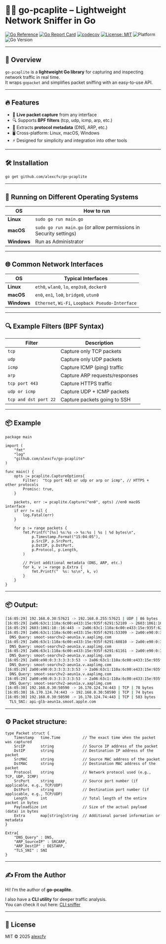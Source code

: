 # 🕵️‍♂️ go-pcaplite – Lightweight Network Sniffer in Go

[![Go Reference](https://pkg.go.dev/badge/github.com/alexcfv/go-pcaplite.svg)](https://pkg.go.dev/github.com/alexcfv/go-pcaplite)
[![Go Report Card](https://goreportcard.com/badge/github.com/alexcfv/go-pcaplite)](https://goreportcard.com/report/github.com/alexcfv/go-pcaplite)
[![codecov](https://codecov.io/github/alexcfv/go-pcaplite/graph/badge.svg?token=ZHZMTJI4D7)](https://codecov.io/github/alexcfv/go-pcaplite)
[![License: MIT](https://img.shields.io/badge/License-MIT-yellow.svg)](LICENSE)
![Platform](https://img.shields.io/badge/platform-linux%20%7C%20macos%20%7C%20windows-blue)
![Go Version](https://img.shields.io/github/go-mod/go-version/alexcfv/go-pcaplite)

---

## 🚀 Overview

`go-pcaplite` is a **lightweight Go library** for capturing and inspecting network traffic in real time.  
It wraps `gopacket` and simplifies packet sniffing with an easy-to-use API.  

---

## 🔥 Features

- 📡 **Live packet capture** from any interface  
- 🔍 Supports **BPF filters** (tcp, udp, icmp, arp, etc.)  
- 📝 Extracts **protocol metadata** (DNS, ARP, etc.)  
- 🖥️ Cross-platform: Linux, macOS, Windows  
- ⚡ Designed for simplicity and integration into other tools  

---

## 🛠️ Installation

```bash
go get github.com/alexcfv/go-pcaplite
```

---

## 🔑 Running on Different Operating Systems

| OS          | How to run                                                            |
| ----------- | --------------------------------------------------------------------- |
| **Linux**   | `sudo go run main.go`                                                 |
| **macOS**   | `sudo go run main.go` (or allow permissions in Security settings)     |
| **Windows** | Run as Administrator                                                  |

---

## 🌐 Common Network Interfaces

| OS          | Typical Interfaces                               |
| ----------- | ------------------------------------------------ |
| **Linux**   | `eth0`, `wlan0`, `lo`, `enp3s0`, `docker0`       |
| **macOS**   | `en0`, `en1`, `lo0`, `bridge0`, `utun0`          |
| **Windows** | `Ethernet`, `Wi-Fi`, `Loopback Pseudo-Interface` |

---

## 🔍 Example Filters (BPF Syntax)

| Filter                | Description                    |
| --------------------- | ------------------------------ |
| `tcp`                 | Capture only TCP packets       |
| `udp`                 | Capture only UDP packets       |
| `icmp`                | Capture ICMP (ping) traffic    |
| `arp`                 | Capture ARP requests/responses |
| `tcp port 443`        | Capture HTTPS traffic          |
| `udp or icmp`         | Capture UDP + ICMP packets     |
| `tcp and dst port 22` | Capture packets going to SSH   |

---

## 📦 Example

```golang
package main

import (
    "fmt"
    "log"
    "github.com/alexcfv/go-pcaplite"
)

func main() {
    opts := pcaplite.CaptureOptions{
        Filter:  "tcp port 443 or udp or arp or icmp", // HTTPS + other protocols
        Promisc: true,
    }

    packets, err := pcaplite.Capture("en0", opts) //en0 macOS interface
    if err != nil {
        log.Fatal(err)
    }

    for p := range packets {
        fmt.Printf("[%s] %s:%s -> %s:%s | %s | %d bytes\n",
            p.Timestamp.Format("15:04:05"),
            p.SrcIP, p.SrcPort,
            p.DstIP, p.DstPort,
            p.Protocol, p.Length,
        )

        // Print additional metadata (DNS, ARP, etc.)
        for k, v := range p.Extra {
            fmt.Printf("  %s: %s\n", k, v)
        }
    }
}
```

---

## 📦 Output:

```bash
[16:05:29] 192.168.0.30:57621 -> 192.168.0.255:57621 | UDP | 86 bytes
[16:05:29] 2a06:63c1:110a:6c00:e433:15e:935f:6291:52189 -> 2603:1061:10::16:443 | TCP | 74 bytes
[16:05:29] 2603:1061:10::16:443 -> 2a06:63c1:110a:6c00:e433:15e:935f:6291:52189 | TCP | 74 bytes
[16:05:29] 2a06:63c1:110a:6c00:e433:15e:935f:6291:53309 -> 2a00:e90:0:3:3:3:3:3:53 | DNS | 115 bytes
  DNS_Query: smoot-searchv2-aeun1a.v.aaplimg.com
[16:05:29] 2a06:63c1:110a:6c00:e433:15e:935f:6291:60810 -> 2a00:e90:0:3:3:3:3:3:53 | DNS | 115 bytes
  DNS_Query: smoot-searchv2-aeun1a.v.aaplimg.com
[16:05:29] 2a06:63c1:110a:6c00:e433:15e:935f:6291:61161 -> 2a00:e90:0:3:3:3:3:3:53 | DNS | 115 bytes
  DNS_Query: smoot-searchv2-aeun1a.v.aaplimg.com
[16:05:29] 2a00:e90:0:3:3:3:3:3:53 -> 2a06:63c1:110a:6c00:e433:15e:935f:6291:53309 | DNS | 189 bytes
  DNS_Query: smoot-searchv2-aeun1a.v.aaplimg.com
[16:05:29] 2a00:e90:0:3:3:3:3:3:53 -> 2a06:63c1:110a:6c00:e433:15e:935f:6291:60810 | DNS | 189 bytes
  DNS_Query: smoot-searchv2-aeun1a.v.aaplimg.com
[16:05:29] 2a00:e90:0:3:3:3:3:3:53 -> 2a06:63c1:110a:6c00:e433:15e:935f:6291:61161 | DNS | 131 bytes
  DNS_Query: smoot-searchv2-aeun1a.v.aaplimg.com
[16:05:30] 192.168.0.30:50590 -> 16.170.124.74:443 | TCP | 78 bytes
[16:05:30] 16.170.124.74:443 -> 192.168.0.30:50590 | TCP | 74 bytes
[16:05:30] 192.168.0.30:50590 -> 16.170.124.74:443 | TCP | 583 bytes
  TLS_SNI: api-glb-aeun1a.smoot.apple.com
```

---

## ⚙️ Packet structure:

```golang
type Packet struct {
    Timestamp   time.Time          // The exact time when the packet was captured
    SrcIP       string             // Source IP address of the packet
    DstIP       string             // Destination IP address of the packet
    SrcMAC      string             // Source MAC address of the packet
    DstMAC      string             // Destination MAC address of the packet
    Protocol    string             // Network protocol used (e.g., TCP, UDP, ICMP)
    SrcPort     string             // Source port number (if applicable, e.g., TCP/UDP)
    DstPort     string             // Destination port number (if applicable, e.g., TCP/UDP)
    Length      int                // Total length of the entire packet in bytes
    PayloadSize int                // Size of the actual payload (data) in bytes
    Extra       map[string]string  // Additional parsed information or metadata
}
```

```golang
Extra{
    "DNS_Query" : DNS,
    "ARP_SourceIP" : SRCARP,
    "ARP_DestIP" : DESTARP,
    "TLS_SNI" : SNI
}
```

---

## ✍️ From the Author

Hi! I’m the author of **go-pcaplite**.  

I also have a **CLI utility** for deeper traffic analysis.  
You can check it out here: [CLI sniffer](https://github.com/alexcfv/go-sniffer)

---

## 📜 License  
MIT © 2025 [alexcfv](https://github.com/alexcfv)
